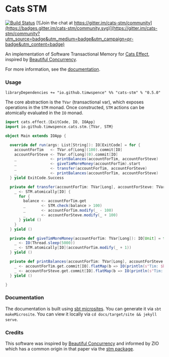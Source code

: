 # Cats STM
[![Build Status](https://travis-ci.com/TimWSpence/cats-stm.svg?branch=master)](https://travis-ci.com/TimWSpence/cats-stm) [![Join the chat at https://gitter.im/cats-stm/community](https://badges.gitter.im/cats-stm/community.svg)](https://gitter.im/cats-stm/community?utm_source=badge&utm_medium=badge&utm_campaign=pr-badge&utm_content=badge)

An implementation of Software Transactional Memory for [Cats Effect](https://typelevel.org/cats-effect/), inspired by
[Beautiful Concurrency](https://www.microsoft.com/en-us/research/wp-content/uploads/2016/02/beautiful.pdf).

For more information, see the [documentation](https://timwspence.github.io/cats-stm/).


### Usage

`libraryDependencies += "io.github.timwspence" %% "cats-stm" % "0.5.0"`

The core abstraction is the `TVar` (transactional var), which exposes operations in the
`STM` monad. Once constructed, `STM` actions can be atomically evaluated in the `IO`
monad.

```scala
import cats.effect.{ExitCode, IO, IOApp}
import io.github.timwspence.cats.stm.{TVar, STM}

object Main extends IOApp {

  override def run(args: List[String]): IO[ExitCode] = for {
    accountForTim   <- TVar.of[Long](100).commit[IO]
    accountForSteve <- TVar.of[Long](0).commit[IO]
    _               <- printBalances(accountForTim, accountForSteve)
    _               <- giveTimMoreMoney(accountForTim).start
    _               <- transfer(accountForTim, accountForSteve)
    _               <- printBalances(accountForTim, accountForSteve)
  } yield ExitCode.Success

  private def transfer(accountForTim: TVar[Long], accountForSteve: TVar[Long]): IO[Unit] = for {
    _ <- STM.atomically[IO] {
      for {
        balance <- accountForTim.get
        _       <- STM.check(balance > 100)
        _       <- accountForTim.modify(_ - 100)
        _       <- accountForSteve.modify(_ + 100)
      } yield ()
    }
  } yield ()

  private def giveTimMoreMoney(accountForTim: TVar[Long]): IO[Unit] = for {
    _ <- IO(Thread.sleep(5000))
    _ <- STM.atomically[IO](accountForTim.modify(_ + 1))
  } yield ()

  private def printBalances(accountForTim: TVar[Long], accountForSteve: TVar[Long]): IO[Unit] = for {
    _ <- accountForTim.get.commit[IO].flatMap(b => IO(println(s"Tim: $b")))
    _ <- accountForSteve.get.commit[IO].flatMap(b => IO(println(s"Tim: $b")))
  } yield ()

}
```

### Documentation

The documentation is built using [sbt microsites](https://47deg.github.io/sbt-microsites/). You
can generate it via `sbt makeMicrosite`. You can view it locally via `cd docs/target/site && jekyll serve`.

### Credits

This software was inspired by [Beautiful Concurrency](https://www.microsoft.com/en-us/research/wp-content/uploads/2016/02/beautiful.pdf) and informed by ZIO which has a common origin in that paper via the [stm package](http://hackage.haskell.org/package/stm).
